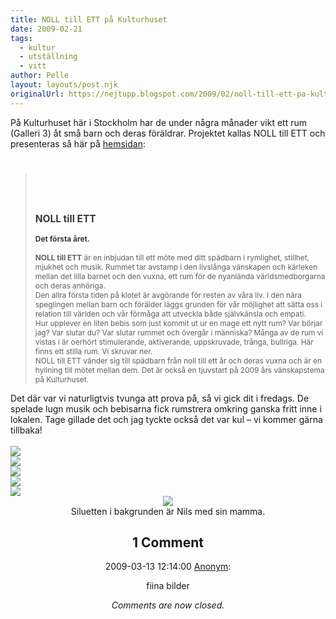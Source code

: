```yaml
---
title: NOLL till ETT på Kulturhuset
date: 2009-02-21
tags: 
  - kultur
  - utställning
  - vitt	
author: Pelle
layout: layouts/post.njk
originalUrl: https://nejtupp.blogspot.com/2009/02/noll-till-ett-pa-kulturhuset.html
---
```


På Kulturhuset här i Stockholm har de under några månader vikt ett rum (Galleri 3) åt små barn och deras föräldrar. Projektet kallas NOLL till ETT och presenteras så här på <a href="http://www.kulturhuset.stockholm.se/default.asp?id=3191&domain=http%3A%2F%2Fkulturhuset.stockholm.se%2F&url=default.asp%3Fid%3D26194">hemsidan</a>:<br><h1></h1><blockquote><h1 style="font-weight: bold;"><span style="font-size:130%;"><br></span></h1><span style="font-size:85%;"><strong><span style="color: rgb(56, 56, 56);"><span style="background-color: rgb(255, 255, 255);"><span style="font-size:130%;">NOLL till ETT<br></span><br>Det första året.</span></span></strong><br><br></span><div><span style="font-size:85%;"><strong>NOLL till ETT</strong> är en inbjudan till ett möte med ditt spädbarn i rymlighet, stillhet, mjukhet och musik. Rummet tar avstamp i den livslånga vänskapen och kärleken mellan det lilla barnet och den vuxna, ett rum för de nyanlända världsmedborgarna och deras anhöriga.<span style> </span></span></div> <div><span style="font-size:85%;"> </span></div> <div><span style="font-size:85%;">Den allra första tiden på klotet är avgörande för resten av våra liv. I den nära speglingen mellan barn och förälder läggs grunden för vår möjlighet att sätta oss i relation till världen och vår förmåga att utveckla både självkänsla och empati. </span></div> <div><span style="font-size:85%;"> </span></div> <div><span style="font-size:85%;">Hur upplever en liten bebis som just kommit ut ur en mage ett nytt rum? Var börjar jag? Var slutar du? Var slutar rummet och övergår i människa? Många av de rum vi vistas i är oerhört stimulerande, aktiverande, uppskruvade, trånga, bullriga. Här finns ett stilla rum. Vi skruvar ner. </span></div> <div><span style="font-size:85%;"> </span></div> <div><span style="font-size:85%;">NOLL till ETT vänder sig till spädbarn från noll till ett år och deras vuxna och är en hyllning till mötet mellan dem. Det är också en tjuvstart på 2009 års vänskapstema på Kulturhuset.</span></div></blockquote>Det där var vi naturligtvis tvunga att prova på, så vi gick dit i fredags. De spelade lugn musik och bebisarna fick rumstrera omkring ganska fritt inne i lokalen. Tage gillade det och jag tyckte också det var kul – vi kommer gärna tillbaka!<br><br><img src="../../../../img/_MG_1139_1024pix.jpg"><br><img src="../../../../img/_MG_1152_1024pix.jpg"><br><img src="../../../../img/_MG_1161_1024pix.jpg"><br><img src="../../../../img/_MG_1174_1024pix-2.jpg"><br><img src="../../../../img/_MG_1176_1024pix.jpg"><br><div style="text-align: center;"><img src="../../../../img/_MG_1188_1024pix.jpg">
	<figcaption>Siluetten i bakgrunden är Nils med sin mamma.</figcaption>

<div class="comments">
	<div class="comments-header"><h2>1 Comment</h2></div>
	<div class="comments-body">
			<div class="comment" id="comment-7134146458833881035">
				<p class="comment-header">
					<date datetime="2009-03-13T12:14:00.000+01:00">2009-03-13 12:14:00</date> 
					<a href="undefined" rel="nofollow">Anonym</a>:
				</p>
				<div class="comment-content"><p>fiina bilder</p></div>
				<div class="comment-footer"></div>
			</div></div>
	<p class="comments-footer"><em>Comments are now closed.</em></p>
</div>